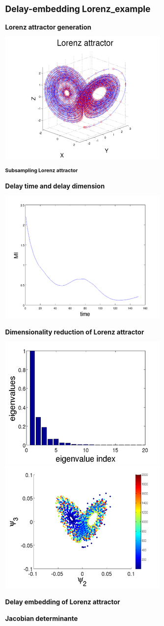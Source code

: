 # Delay-embedding Lorenz_example
## Lorenz attractor generation
<p align="center">
<img src="example_Lorenz/Lorenz.png" width="600" height="400">
</p>

### Subsampling Lorenz attractor

## Delay time and delay dimension
<p align="center">
<img src="example_Lorenz/MI_full.png" width="600" height="400">
</p>

## Dimensionality reduction of Lorenz attractor
<p align="center">
<img src="example_Lorenz/Lorenz_spectrum.png" width="600" height="400">
<img src="example_Lorenz/Lorenz_dmap.png" width="600" height="400">
</p>

## Delay embedding of Lorenz attractor

## Jacobian determinante
